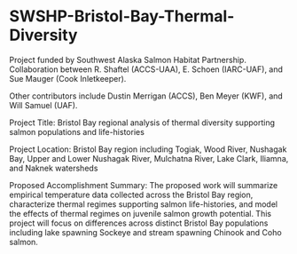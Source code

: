 # SWSHP-Bristol-Bay-Thermal-Diversity

Project funded by Southwest Alaska Salmon Habitat Partnership. Collaboration between R. Shaftel (ACCS-UAA), E. Schoen (IARC-UAF), and Sue Mauger (Cook Inletkeeper).

Other contributors include Dustin Merrigan (ACCS), Ben Meyer (KWF), and Will Samuel (UAF).

Project Title: Bristol Bay regional analysis of thermal diversity supporting salmon populations and life-histories

Project Location: Bristol Bay region including Togiak, Wood River, Nushagak Bay, Upper and Lower Nushagak River, Mulchatna River, Lake Clark, Iliamna, and Naknek watersheds

Proposed Accomplishment Summary:
The proposed work will summarize empirical temperature data collected across the Bristol Bay region, characterize thermal regimes supporting salmon life-histories, and model the effects of thermal regimes on juvenile salmon growth potential. This project will focus on differences across distinct Bristol Bay populations including lake spawning Sockeye and stream spawning Chinook and Coho salmon.
